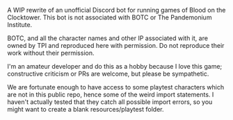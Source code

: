 A WIP rewrite of an unofficial Discord bot for running games of Blood on the Clocktower.
This bot is not associated with BOTC or The Pandemonium Institute.

BOTC, and all the character names and other IP associated with it, are owned by TPI and
reproduced here with permission. Do not reproduce their work without their permission.

I'm an amateur developer and do this as a hobby because I love this game;
constructive criticism or PRs are welcome, but please be sympathetic.

We are fortunate enough to have access to some playtest characters which are not in this
public repo, hence some of the weird import statements. I haven't actually tested that
they catch all possible import errors, so you might want to create a blank
resources/playtest folder.
